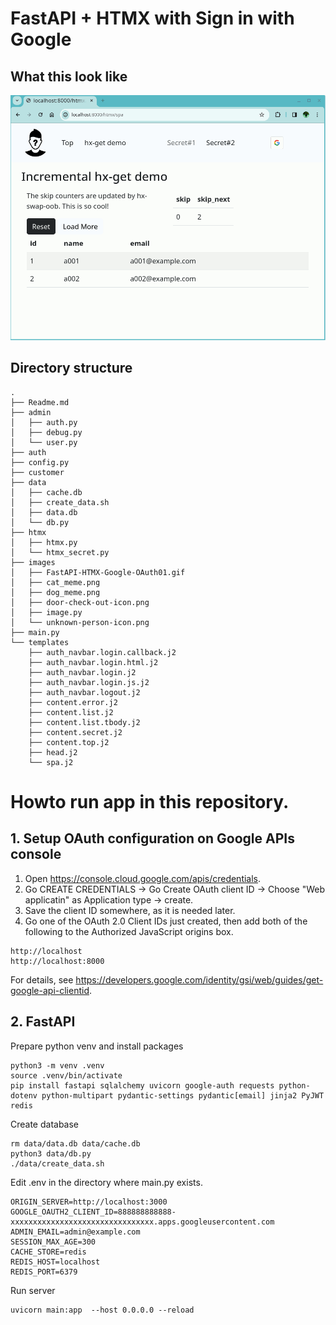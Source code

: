 # FastAPI + HTMX with Sign in with Google

## What this look like

<img src=./images/FastAPI-HTMX-Google-OAuth043.gif width="600px">

## Directory structure

```
.
├── Readme.md
├── admin
│   ├── auth.py
│   ├── debug.py
│   └── user.py
├── auth
├── config.py
├── customer
├── data
│   ├── cache.db
│   ├── create_data.sh
│   ├── data.db
│   └── db.py
├── htmx
│   ├── htmx.py
│   └── htmx_secret.py
├── images
│   ├── FastAPI-HTMX-Google-OAuth01.gif
│   ├── cat_meme.png
│   ├── dog_meme.png
│   ├── door-check-out-icon.png
│   ├── image.py
│   └── unknown-person-icon.png
├── main.py
└── templates
    ├── auth_navbar.login.callback.j2
    ├── auth_navbar.login.html.j2
    ├── auth_navbar.login.j2
    ├── auth_navbar.login.js.j2
    ├── auth_navbar.logout.j2
    ├── content.error.j2
    ├── content.list.j2
    ├── content.list.tbody.j2
    ├── content.secret.j2
    ├── content.top.j2
    ├── head.j2
    └── spa.j2
```

# Howto run app in this repository.

## 1. <a name="googleapisetup">Setup OAuth configuration on Google APIs console</a>

1. Open https://console.cloud.google.com/apis/credentials.
1. Go CREATE CREDENTIALS -> Go Create OAuth client ID -> Choose "Web applicatin" as Application type -> create.
1. Save the client ID somewhere, as it is needed later. 
1. Go one of the OAuth 2.0 Client IDs just created, then add both of the following to the Authorized JavaScript origins box.

~~~
http://localhost
http://localhost:8000
~~~

For details, see https://developers.google.com/identity/gsi/web/guides/get-google-api-clientid.

## 2. FastAPI

Prepare python venv and install packages
~~~
python3 -m venv .venv
source .venv/bin/activate
pip install fastapi sqlalchemy uvicorn google-auth requests python-dotenv python-multipart pydantic-settings pydantic[email] jinja2 PyJWT redis
~~~

Create database
~~~
rm data/data.db data/cache.db
python3 data/db.py
./data/create_data.sh
~~~

Edit .env in the directory where main.py exists.
~~~
ORIGIN_SERVER=http://localhost:3000
GOOGLE_OAUTH2_CLIENT_ID=888888888888-xxxxxxxxxxxxxxxxxxxxxxxxxxxxxxxx.apps.googleusercontent.com
ADMIN_EMAIL=admin@example.com
SESSION_MAX_AGE=300
CACHE_STORE=redis
REDIS_HOST=localhost
REDIS_PORT=6379
~~~

Run server
~~~
uvicorn main:app  --host 0.0.0.0 --reload
~~~
